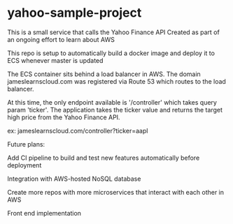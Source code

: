 # yahoo-sample-project
This is a small service that calls the Yahoo Finance API
Created as part of an ongoing effort to learn about AWS

This repo is setup to automatically build a docker image and deploy it to ECS whenever master is updated

The ECS container sits behind a load balancer in AWS. The domain jameslearnscloud.com was registered via Route 53 which routes to the load balancer.

At this time, the only endpoint available is '/controller' which takes query param 'ticker'. The application takes the ticker value and returns the target high price from the Yahoo Finance API.

ex: jameslearnscloud.com/controller?ticker=aapl



Future plans:

Add CI pipeline to build and test new features automatically before deployment

Integration with AWS-hosted NoSQL database

Create more repos with more microservices that interact with each other in AWS

Front end implementation
